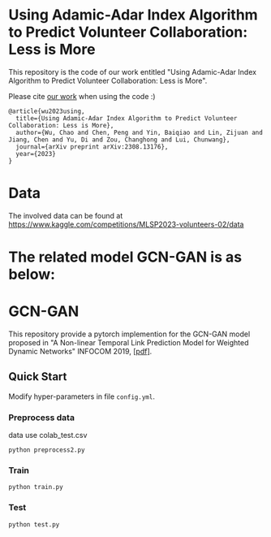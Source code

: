 # Using Adamic-Adar Index Algorithm to Predict Volunteer Collaboration: Less is More
This repository is the code of our work entitled "Using Adamic-Adar Index Algorithm to Predict Volunteer Collaboration: Less is More".

Please cite [our work](https://arxiv.org/abs/2308.13176v1) when using the code :)
```
@article{wu2023using,
  title={Using Adamic-Adar Index Algorithm to Predict Volunteer Collaboration: Less is More},
  author={Wu, Chao and Chen, Peng and Yin, Baiqiao and Lin, Zijuan and Jiang, Chen and Yu, Di and Zou, Changhong and Lui, Chunwang},
  journal={arXiv preprint arXiv:2308.13176},
  year={2023}
}
```

# Data
The involved data can be found at https://www.kaggle.com/competitions/MLSP2023-volunteers-02/data

# The related model GCN-GAN is as below:
# GCN-GAN

This repository provide a pytorch implemention for the GCN-GAN model proposed in "A Non-linear Temporal Link Prediction Model for Weighted Dynamic Networks" INFOCOM 2019, [[pdf]][1].

## Quick Start

Modify hyper-parameters in file ```config.yml```.

### Preprocess data
data use colab_test.csv

```
python preprocess2.py
```

### Train

```
python train.py
```

### Test

```
python test.py
```

[1]: https://arxiv.org/pdf/1901.09165.pdf
